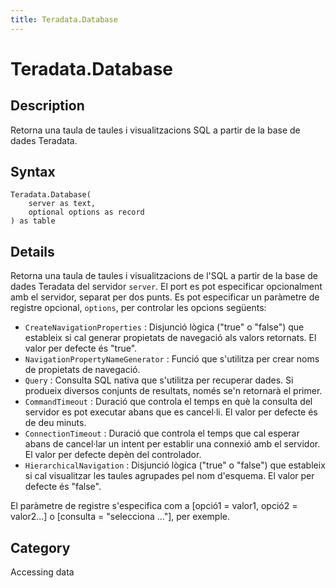 ```yaml
---
title: Teradata.Database
---
```


# Teradata.Database


## Description

Retorna una taula de taules i visualitzacions SQL a partir de la base de dades Teradata.


## Syntax

```powerquery
Teradata.Database(
    server as text,
    optional options as record
) as table
```


## Details

Retorna una taula de taules i visualitzacions de l'SQL a partir de la base de dades Teradata del servidor <code>server</code>. El port es pot especificar opcionalment amb el servidor, separat per dos punts. Es pot especificar un paràmetre de registre opcional, <code>options</code>, per controlar les opcions següents:    <ul><li><code>CreateNavigationProperties</code> : Disjunci&#243; l&#242;gica (&quot;true&quot; o &quot;false&quot;) que estableix si cal generar propietats de navegaci&#243; als valors retornats. El valor per defecte &#233;s &quot;true&quot;.</li><li><code>NavigationPropertyNameGenerator</code> : Funci&#243; que s&#39;utilitza per crear noms de propietats de navegaci&#243;.</li><li><code>Query</code> : Consulta SQL nativa que s&#39;utilitza per recuperar dades. Si produeix diversos conjunts de resultats, nom&#233;s se&#39;n retornar&#224; el primer.</li><li><code>CommandTimeout</code> : Duraci&#243; que controla el temps en qu&#232; la consulta del servidor es pot executar abans que es cancel&#183;li. El valor per defecte &#233;s de deu minuts.</li><li><code>ConnectionTimeout</code> : Duraci&#243; que controla el temps que cal esperar abans de cancel&#183;lar un intent per establir una connexi&#243; amb el servidor. El valor per defecte dep&#232;n del controlador.</li><li><code>HierarchicalNavigation</code> : Disjunci&#243; l&#242;gica (&quot;true&quot; o &quot;false&quot;) que estableix si cal visualitzar les taules agrupades pel nom d&#39;esquema. El valor per defecte &#233;s &quot;false&quot;.</li></ul>    El paràmetre de registre s'especifica com a [opció1 = valor1, opció2 = valor2...] o [consulta = "selecciona ..."], per exemple.    



## Category
Accessing data
